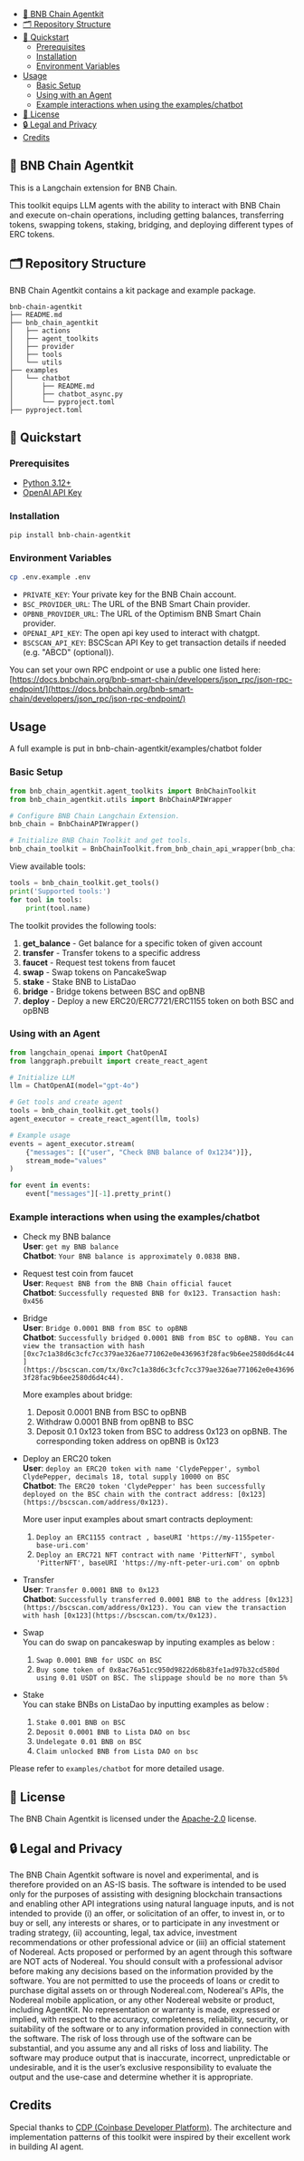 - [📖 BNB Chain Agentkit](#-bnb-chain-agentkit)
- [🗂 Repository Structure](#-repository-structure)
- [🚀 Quickstart](#-quickstart)
  - [Prerequisites](#prerequisites)
  - [Installation](#installation)
  - [Environment Variables](#environment-variables)
- [Usage](#usage)
  - [Basic Setup](#basic-setup)
  - [Using with an Agent](#using-with-an-agent)
  - [Example interactions when using the examples/chatbot](#example-interactions-when-using-the-exampleschatbot)
- [📝 License](#-license)
- [🔒 Legal and Privacy](#-legal-and-privacy)
- [Credits](#credits)


## 📖 BNB Chain Agentkit

This is a Langchain extension for BNB Chain.

This toolkit equips LLM agents with the ability to interact with BNB Chain and execute on-chain operations, including getting balances, transferring tokens, swapping tokens, staking, bridging, and deploying different types of ERC tokens.



## 🗂 Repository Structure
BNB Chain Agentkit contains a kit package and example package.

```
bnb-chain-agentkit
├── README.md
├── bnb_chain_agentkit
│   ├── actions
│   ├── agent_toolkits
│   ├── provider
│   ├── tools
│   └── utils
├── examples
│   └── chatbot
│       ├── README.md
│       ├── chatbot_async.py
│       └── pyproject.toml
├── pyproject.toml
```


## 🚀 Quickstart

### Prerequisites

- [Python 3.12+](https://www.python.org/downloads/) 
- [OpenAI API Key](https://help.openai.com/en/articles/4936850-where-do-i-find-my-openai-api-key)

### Installation

```bash
pip install bnb-chain-agentkit
```

### Environment Variables

```bash
cp .env.example .env
```

- `PRIVATE_KEY`: Your private key for the BNB Chain account.
- `BSC_PROVIDER_URL`: The URL of the BNB Smart Chain provider.
- `OPBNB_PROVIDER_URL`: The URL of the Optimism BNB Smart Chain provider.
- `OPENAI_API_KEY`: The open api key used to interact with chatgpt.
- `BSCSCAN_API_KEY`: BSCScan API Key to get transaction details if needed  (e.g. "ABCD" (optional)).

You can set your own RPC endpoint or use a public one listed here: [https://docs.bnbchain.org/bnb-smart-chain/developers/json_rpc/json-rpc-endpoint/](https://docs.bnbchain.org/bnb-smart-chain/developers/json_rpc/json-rpc-endpoint/)



## Usage
A full example is put in bnb-chain-agentkit/examples/chatbot folder

### Basic Setup

```python
from bnb_chain_agentkit.agent_toolkits import BnbChainToolkit
from bnb_chain_agentkit.utils import BnbChainAPIWrapper

# Configure BNB Chain Langchain Extension.
bnb_chain = BnbChainAPIWrapper()

# Initialize BNB Chain Toolkit and get tools.
bnb_chain_toolkit = BnbChainToolkit.from_bnb_chain_api_wrapper(bnb_chain)
```

View available tools:
```python
tools = bnb_chain_toolkit.get_tools()
print('Supported tools:')
for tool in tools:
    print(tool.name)
```

The toolkit provides the following tools:

1. **get_balance** - Get balance for a specific token of given account
2. **transfer** - Transfer tokens to a specific address
3. **faucet** - Request test tokens from faucet
4. **swap** - Swap tokens on PancakeSwap
5. **stake** - Stake BNB to ListaDao
6. **bridge** - Bridge tokens between BSC and opBNB
7. **deploy** - Deploy a new ERC20/ERC7721/ERC1155 token on both BSC and opBNB

### Using with an Agent

```python
from langchain_openai import ChatOpenAI
from langgraph.prebuilt import create_react_agent

# Initialize LLM
llm = ChatOpenAI(model="gpt-4o")

# Get tools and create agent
tools = bnb_chain_toolkit.get_tools()
agent_executor = create_react_agent(llm, tools)

# Example usage
events = agent_executor.stream(
    {"messages": [("user", "Check BNB balance of 0x1234")]},
    stream_mode="values"
)

for event in events:
    event["messages"][-1].pretty_print()
```

### Example interactions when using the examples/chatbot 


- Check my BNB balance   
    **User**: `get my BNB balance`   
    **Chatbot**: `Your BNB balance is approximately 0.0838 BNB.`

- Request test coin from faucet  
    **User**: `Request BNB from the BNB Chain official faucet`  
    **Chatbot**: `Successfully requested BNB for 0x123. Transaction hash: 0x456`
 

- Bridge  
    **User**: `Bridge 0.0001 BNB from BSC to opBNB`  
    **Chatbot**: `Successfully bridged 0.0001 BNB from BSC to opBNB. You can view the transaction with hash [0xc7c1a38d6c3cfc7cc379ae326ae771062e0e436963f28fac9b6ee2580d6d4c44](https://bscscan.com/tx/0xc7c1a38d6c3cfc7cc379ae326ae771062e0e436963f28fac9b6ee2580d6d4c44).`


    More examples about bridge:
    1. Deposit 0.0001 BNB from BSC to opBNB
    2. Withdraw 0.0001 BNB from opBNB to BSC
    3. Deposit 0.1 0x123 token from BSC to address 0x123 on opBNB. The corresponding token address on opBNB is 0x123


- Deploy an ERC20 token  
    **User**: `deploy an ERC20 token with name 'ClydePepper', symbol ClydePepper, decimals 18, total supply 10000 on BSC`  
    **Chatbot**: `The ERC20 token 'ClydePepper' has been successfully deployed on the BSC chain with the contract address: [0x123](https://bscscan.com/address/0x123).`
    
    More user input examples about smart contracts deployment:
    1. `Deploy an ERC1155 contract , baseURI 'https://my-1155peter-base-uri.com'`
    2. `Deploy an ERC721 NFT contract with name 'PitterNFT', symbol 'PitterNFT', baseURI 'https://my-nft-peter-uri.com' on opbnb`

- Transfer  
    **User**: `Transfer 0.0001 BNB to 0x123`  
    **Chatbot**: `Successfully transferred 0.0001 BNB to the address [0x123](https://bscscan.com/address/0x123). You can view the transaction with hash [0x123](https://bscscan.com/tx/0x123).`
    
- Swap  
    You can do swap on pancakeswap by inputing examples as below :
    1. `Swap 0.0001 BNB for USDC on BSC`
    2. `Buy some token of 0x8ac76a51cc950d9822d68b83fe1ad97b32cd580d using 0.01 USDT on BSC. The slippage should be no more than 5%`

- Stake  
    You can stake BNBs on ListaDao by inputting examples as below :
    1. `Stake 0.001 BNB on BSC`
    2. `Deposit 0.0001 BNB to Lista DAO on bsc`
    3. `Undelegate 0.01 BNB on BSC`
    4. `Claim unlocked BNB from Lista DAO on bsc`

Please refer to `examples/chatbot` for more detailed usage.

## 📝 License

The BNB Chain Agentkit is licensed under the [Apache-2.0](LICENSE.md) license.

## 🔒 Legal and Privacy
The BNB Chain Agentkit software is novel and experimental, and is therefore provided on an AS-IS basis. The software is intended to be used only for the purposes of assisting with designing blockchain transactions and enabling other API integrations using natural language inputs, and is not intended to provide (i) an offer, or solicitation of an offer, to invest in, or to buy or sell, any interests or shares, or to participate in any investment or trading strategy, (ii) accounting, legal, tax advice, investment recommendations or other professional advice or (iii) an official statement of Nodereal. Acts proposed or performed by an agent through this software are NOT acts of Nodereal. You should consult with a professional advisor before making any decisions based on the information provided by the software. You are not permitted to use the proceeds of loans or credit to purchase digital assets on or through Nodereal.com, Nodereal's APIs, the Nodereal mobile application, or any other Nodereal website or product, including AgentKit. No representation or warranty is made, expressed or implied, with respect to the accuracy, completeness, reliability, security, or suitability of the software or to any information provided in connection with the software. The risk of loss through use of the software can be substantial, and you assume any and all risks of loss and liability. The software may produce output that is inaccurate, incorrect, unpredictable or undesirable, and it is the user’s exclusive responsibility to evaluate the output and the use-case and determine whether it is appropriate. 

## Credits

Special thanks to [CDP (Coinbase Developer Platform)](https://github.com/coinbase/agentkit.git). The architecture and implementation patterns of this toolkit were inspired by their excellent work in building AI agent.
